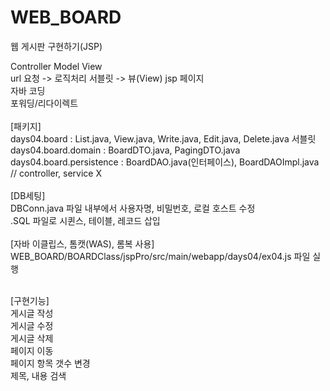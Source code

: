 # WEB_BOARD<br>
웹 게시판 구현하기(JSP)<br>

Controller     Model            View <br>
url 요청 -> 로직처리  서블릿 -> 뷰(View) jsp 페이지<br>
            자바 코딩<br>
            포워딩/리다이렉트 <br><br>
[패키지]<br>
days04.board : List.java, View.java, Write.java, Edit.java, Delete.java 서블릿<br>
days04.board.domain : BoardDTO.java, PagingDTO.java<br>
days04.board.persistence : BoardDAO.java(인터페이스), BoardDAOImpl.java<br>
// controller, service X <br>
<br>
[DB세팅]<br>
DBConn.java 파일 내부에서 사용자명, 비밀번호, 로컬 호스트 수정 <br>
.SQL 파일로 시퀸스, 테이블, 레코드 삽입<br>
<br>
[자바 이클립스, 톰캣(WAS), 롬복 사용]<br>
WEB_BOARD/BOARDClass/jspPro/src/main/webapp/days04/ex04.js 파일 실행<br><br>

[구현기능]<br>
게시글 작성<br>
게시글 수정<br>
게시글 삭제<br>
페이지 이동<br>
페이지 항목 갯수 변경<br>
제목, 내용 검색<br>
